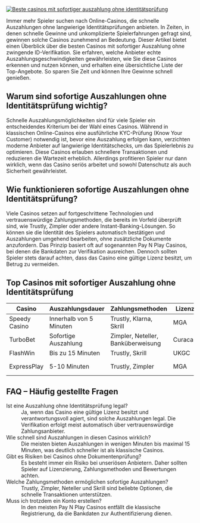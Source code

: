 [![Beste casinos mit sofortiger auszahlung ohne identitätsprüfung](https://123-caf.pages.dev/gitsignup.png)](https://vrmoo.ru/Bt82HjjY)

<p>Immer mehr Spieler suchen nach Online-Casinos, die schnelle Auszahlungen ohne langwierige Identitätsprüfungen anbieten. In Zeiten, in denen schnelle Gewinne und unkomplizierte Spielerfahrungen gefragt sind, gewinnen solche Casinos zunehmend an Bedeutung. Dieser Artikel bietet einen Überblick über die besten Casinos mit sofortiger Auszahlung ohne zwingende ID-Verifikation. Sie erfahren, welche Anbieter echte Auszahlungsgeschwindigkeiten gewährleisten, wie Sie diese Casinos erkennen und nutzen können, und erhalten eine übersichtliche Liste der Top-Angebote. So sparen Sie Zeit und können Ihre Gewinne schnell genießen.</p>  <h2>Warum sind sofortige Auszahlungen ohne Identitätsprüfung wichtig?</h2> <p>Schnelle Auszahlungsmöglichkeiten sind für viele Spieler ein entscheidendes Kriterium bei der Wahl eines Casinos. Während in klassischen Online-Casinos eine ausführliche KYC-Prüfung (Know Your Customer) notwendig ist, bevor eine Auszahlung erfolgen kann, verzichten moderne Anbieter auf langwierige Identitätschecks, um das Spielerlebnis zu optimieren. Diese Casinos erlauben schnellere Transaktionen und reduzieren die Wartezeit erheblich. Allerdings profitieren Spieler nur dann wirklich, wenn das Casino seriös arbeitet und sowohl Datenschutz als auch Sicherheit gewährleistet.</p>  <h2>Wie funktionieren sofortige Auszahlungen ohne Identitätsprüfung?</h2> <p>Viele Casinos setzen auf fortgeschrittene Technologien und vertrauenswürdige Zahlungsmethoden, die bereits im Vorfeld überprüft sind, wie Trustly, Zimpler oder andere Instant-Banking-Lösungen. So können sie die Identität des Spielers automatisch bestätigen und Auszahlungen umgehend bearbeiten, ohne zusätzliche Dokumente anzufordern. Das Prinzip basiert oft auf sogenannten Pay N Play Casinos, bei denen die Bankdaten zur Verifikation ausreichen. Dennoch sollten Spieler stets darauf achten, dass das Casino eine gültige Lizenz besitzt, um Betrug zu vermeiden.</p>  <h2>Top Casinos mit sofortiger Auszahlung ohne Identitätsprüfung</h2> <table>   <thead>     <tr>       <th>Casino</th>       <th>Auszahlungsdauer</th>       <th>Zahlungsmethoden</th>       <th>Lizenz</th>       <th>Besonderheit</th>     </tr>   </thead>   <tbody>     <tr>       <td>Speedy Casino</td>       <td>Innerhalb von 5 Minuten</td>       <td>Trustly, Klarna, Skrill</td>       <td>MGA</td>       <td>Pay N Play Technologie</td>     </tr>     <tr>       <td>TurboBet</td>       <td>Sofortige Auszahlung</td>       <td>Zimpler, Neteller, Banküberweisung</td>       <td>Curacao</td>       <td>Keine Dokumentenprüfung</td>     </tr>     <tr>       <td>FlashWin</td>       <td>Bis zu 15 Minuten</td>       <td>Trustly, Skrill</td>       <td>UKGC</td>       <td>Modernes Interface</td>     </tr>     <tr>       <td>ExpressPlay</td>       <td>5-10 Minuten</td>       <td>Trustly, Zimpler</td>       <td>MGA</td>       <td>Userfreundliche Navigation</td>     </tr>   </tbody> </table>  <h2>FAQ – Häufig gestellte Fragen</h2> <dl>   <dt>Ist eine Auszahlung ohne Identitätsprüfung legal?</dt>   <dd>Ja, wenn das Casino eine gültige Lizenz besitzt und verantwortungsvoll agiert, sind solche Auszahlungen legal. Die Verifikation erfolgt meist automatisch über vertrauenswürdige Zahlungsanbieter.</dd>    <dt>Wie schnell sind Auszahlungen in diesen Casinos wirklich?</dt>   <dd>Die meisten bieten Auszahlungen in wenigen Minuten bis maximal 15 Minuten, was deutlich schneller ist als klassische Casinos.</dd>    <dt>Gibt es Risiken bei Casinos ohne Dokumentenprüfung?</dt>   <dd>Es besteht immer ein Risiko bei unseriösen Anbietern. Daher sollten Spieler auf Lizenzierung, Zahlungsmethoden und Bewertungen achten.</dd>    <dt>Welche Zahlungsmethoden ermöglichen sofortige Auszahlungen?</dt>   <dd>Trustly, Zimpler, Neteller und Skrill sind beliebte Optionen, die schnelle Transaktionen unterstützen.</dd>    <dt>Muss ich trotzdem ein Konto erstellen?</dt>   <dd>In den meisten Pay N Play Casinos entfällt die klassische Registrierung, da die Bankdaten zur Authentifizierung dienen.</dd> </dl>